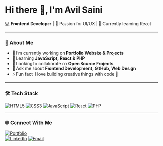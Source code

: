 # Hi there 👋, I'm Avil Saini  

💻 **Frontend Developer** | 🎨 Passion for UI/UX | 🌱 Currently learning React  

---

### 🚀 About Me
- 🔭 I’m currently working on **Portfolio Website & Projects**
- 🌱 Learning **JavaScript, React & PHP**
- 👯 Looking to collaborate on **Open Source Projects**
- 💬 Ask me about **Frontend Development, GitHub, Web Design**
- ⚡ Fun fact: I love building creative things with code 🎨

---

### 🛠️ Tech Stack
![HTML5](https://img.shields.io/badge/HTML5-E34F26?style=for-the-badge&logo=html5&logoColor=white) 
![CSS3](https://img.shields.io/badge/CSS3-1572B6?style=for-the-badge&logo=css3&logoColor=white) 
![JavaScript](https://img.shields.io/badge/JavaScript-F7DF1E?style=for-the-badge&logo=javascript&logoColor=black) 
![React](https://img.shields.io/badge/React-20232A?style=for-the-badge&logo=react&logoColor=61DAFB) 
![PHP](https://img.shields.io/badge/PHP-777BB4?style=for-the-badge&logo=php&logoColor=white)  


---

### 🌐 Connect With Me
[![Portfolio](https://img.shields.io/badge/Portfolio-%23000000.svg?style=for-the-badge&logo=firefox&logoColor=white)](https://avilsaini.github.io/portfolio/)  
[![LinkedIn](https://img.shields.io/badge/LinkedIn-%230077B5.svg?style=for-the-badge&logo=linkedin&logoColor=white)]((https://www.linkedin.com/in/avil-saini-753b2826b?)) 
[![Email](https://img.shields.io/badge/Email-D14836?style=for-the-badge&logo=gmail&logoColor=white)](mailto:avilsaini5309@gmail.com)  

